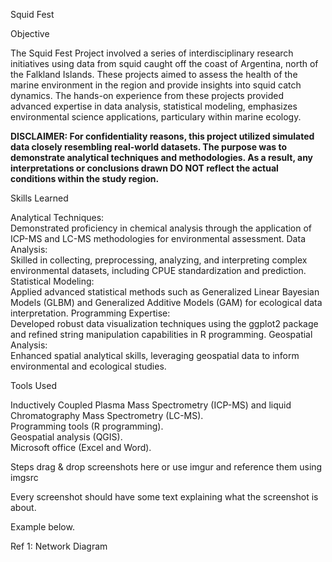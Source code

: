Squid Fest

Objective

The Squid Fest Project involved a series of interdisciplinary research initiatives using data from squid caught off the coast of Argentina, north of the Falkland Islands. These projects aimed to assess the health of the marine environment in the region and provide insights into squid catch dynamics. The hands-on experience from these projects provided advanced expertise in data analysis, statistical modeling, emphasizes environmental science applications, particulary within marine ecology.


**DISCLAIMER: For confidentiality reasons, this project utilized simulated data closely resembling real-world datasets. The purpose was to demonstrate analytical techniques and methodologies. As a result, any interpretations or conclusions drawn DO NOT reflect the actual conditions within the study region.**



Skills Learned

Analytical Techniques: <br> 
Demonstrated proficiency in chemical analysis through the application of ICP-MS and LC-MS methodologies for environmental assessment.
Data Analysis: <br>
Skilled in collecting, preprocessing, analyzing, and interpreting complex environmental datasets, including CPUE standardization and prediction.
Statistical Modeling: <br>
Applied advanced statistical methods such as Generalized Linear Bayesian Models (GLBM) and Generalized Additive Models (GAM) for ecological data interpretation.
Programming Expertise: <br> 
Developed robust data visualization techniques using the ggplot2 package and refined string manipulation capabilities in R programming.
Geospatial Analysis: <br>
Enhanced spatial analytical skills, leveraging geospatial data to inform environmental and ecological studies.


Tools Used

Inductively Coupled Plasma Mass Spectrometry (ICP-MS) and liquid Chromatography Mass Spectrometry (LC-MS). <br>
Programming tools (R programming).  <br>
Geospatial analysis (QGIS).  <br>
Microsoft office (Excel and Word).  <br>

Steps
drag & drop screenshots here or use imgur and reference them using imgsrc

Every screenshot should have some text explaining what the screenshot is about.

Example below.

Ref 1: Network Diagram

